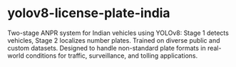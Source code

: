 # yolov8-license-plate-india
Two-stage ANPR system for Indian vehicles using YOLOv8: Stage 1 detects vehicles, Stage 2 localizes number plates. Trained on diverse public and custom datasets. Designed to handle non-standard plate formats in real-world conditions for traffic, surveillance, and tolling applications.

